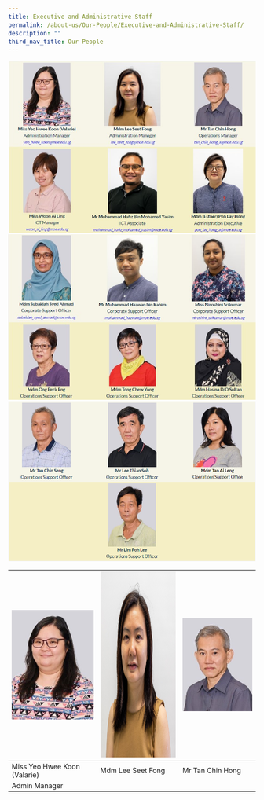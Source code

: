 ```yaml
---
title: Executive and Administrative Staff
permalink: /about-us/Our-People/Executive-and-Administrative-Staff/
description: ""
third_nav_title: Our People
---
```

![](/images/About%20Us/Our%20People/Executive%20and%20Admin%20Staff/Picture13.jpg)
![](/images/About%20Us/Our%20People/Executive%20and%20Admin%20Staff/EAS2a.jpg)
![](/images/About%20Us/Our%20People/Executive%20and%20Admin%20Staff/EAS3.png)

| <img src = "/images/About%20Us/Our%20People/Executive%20and%20Admin%20Staff/S1.jpg"> | <img width="283" height="378" src = "/images/About%20Us/Our%20People/Executive%20and%20Admin%20Staff/S2.jpg" > | <img src = "/images/About%20Us/Our%20People/Executive%20and%20Admin%20Staff/S3.jpg"> |
| -------- | -------- | -------- |
| Miss Yeo Hwee Koon (Valarie)| Mdm Lee Seet Fong     | Mr Tan Chin Hong |
| Admin Manager

